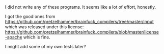 I did not write any of these programs. It seems like a lot of effort, honestly.

I got the good ones from https://github.com/pretzelhammer/brainfuck_compilers/tree/master/input
which was released under this license: https://github.com/pretzelhammer/brainfuck_compilers/blob/master/license-apache
which is fine.

I might add some of my own tests later?
